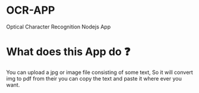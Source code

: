 # OCR-APP
Optical Character Recognition Nodejs App 

# What does this App do ❓
You can upload a jpg or image file consisting of some text, So it will convert img to pdf from their you can copy the text and paste it where ever you want.

